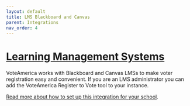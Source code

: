 ```yaml
---
layout: default
title: LMS Blackboard and Canvas
parent: Integrations
nav_order: 4
---
```


# [Learning Management Systems](/integrations/learning_management_systems)

VoteAmerica works with Blackboard and Canvas LMSs to make voter registration easy and convenient.
If you are an LMS administrator you can add the VoteAmerica Register to Vote tool to your instance.

[Read more about how to set up this integration for your school](https://www.voteamerica.com/embeds/lms/).
